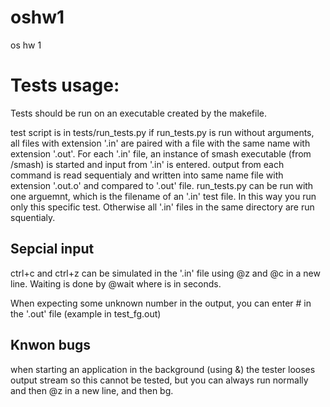 # oshw1
os hw 1

# Tests usage:
Tests should be run on an executable created by the makefile.

test script is in tests/run_tests.py
if run_tests.py is run without arguments, all files with extension '.in' are paired with a file with the same name with extension '.out'. 
For each '.in' file, an instance of smash executable (from /smash) is started and input from '.in' is entered.
output from each command is read sequentialy and written into same name file with extension '.out.o' and compared to '.out' file.
run_tests.py can be run with one arguemnt, which is the filename of an '.in' test file. 
In this way you run only this specific test. 
Otherwise all '.in' files in the same directory are run squentialy.

## Sepcial input
ctrl+c and ctrl+z can be simulated in the '.in' file using @z and @c in a new line.
Waiting is done by @wait<number> where <number> is in seconds.

When expecting some unknown number in the output, you can enter # in the '.out' file (example in test_fg.out)

## Knwon bugs
when starting an application in the background (using &) the tester looses output stream so this cannot be tested, but you can always run normally and then @z in a new line, and then bg.
